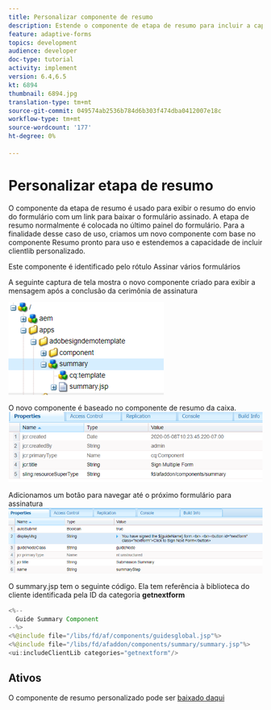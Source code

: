 ```yaml
---
title: Personalizar componente de resumo
description: Estende o componente de etapa de resumo para incluir a capacidade de navegar até o próximo formulário no pacote.
feature: adaptive-forms
topics: development
audience: developer
doc-type: tutorial
activity: implement
version: 6.4,6.5
kt: 6894
thumbnail: 6894.jpg
translation-type: tm+mt
source-git-commit: 049574ab2536b784d6b303f474dba0412007e18c
workflow-type: tm+mt
source-wordcount: '177'
ht-degree: 0%

---
```



# Personalizar etapa de resumo

O componente da etapa de resumo é usado para exibir o resumo do envio do formulário com um link para baixar o formulário assinado. A etapa de resumo normalmente é colocada no último painel do formulário.
Para a finalidade desse caso de uso, criamos um novo componente com base no componente Resumo pronto para uso e estendemos a capacidade de incluir clientlib personalizado.

Este componente é identificado pelo rótulo Assinar vários formulários

A seguinte captura de tela mostra o novo componente criado para exibir a mensagem após a conclusão da cerimônia de assinatura

![componente de resumo](assets/summary.PNG)

O novo componente é baseado no componente de resumo da caixa.
![componente-prop](assets/componentprop.PNG)

Adicionamos um botão para navegar até o próximo formulário para assinatura
![código-modelo](assets/template-code.PNG)

O summary.jsp tem o seguinte código. Ela tem referência à biblioteca do cliente identificada pela ID da categoria **getnextform**

```java
<%--
  Guide Summary Component
--%>
<%@include file="/libs/fd/af/components/guidesglobal.jsp"%>
<%@include file="/libs/fd/afaddon/components/summary/summary.jsp"%>
<ui:includeClientLib categories="getnextform"/>
```

## Ativos

O componente de resumo personalizado pode ser [baixado daqui](assets/custom-summary-step.zip)


